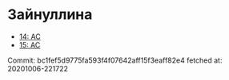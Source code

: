 # Зайнуллина
- [14: AC](14.md)
- [15: AC](15.md)

Commit: bc1fef5d9775fa593f4f07642aff15f3eaff82e4
 fetched at: 20201006-221722
